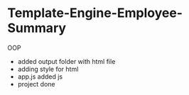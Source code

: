 # Template-Engine-Employee-Summary
OOP

* added output folder with html file
* adding style for html
* app.js added js
* project done

